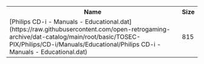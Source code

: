 <table>
<tr><th>Name</th><th>Size</th></tr>
<tr><td>
[Philips CD-i - Manuals - Educational.dat](https://raw.githubusercontent.com/open-retrogaming-archive/dat-catalog/main/root/basic/TOSEC-PIX/Philips/CD-i/Manuals/Educational/Philips CD-i - Manuals - Educational.dat)
</td><td>815</td></tr>
</table>
